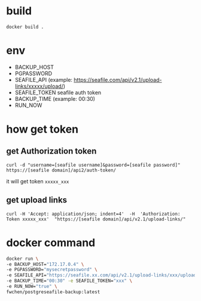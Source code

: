

# build
```
docker build .
```

# env
- BACKUP_HOST
- PGPASSWORD
- SEAFILE_API (example: https://seafile.com/api/v2.1/upload-links/xxxxx/upload/)
- SEAFILE_TOKEN seafile auth token
- BACKUP_TIME (example: 00:30)
- RUN_NOW

# how get token


## get Authorization token
```
curl -d "username=[seafile username]&password=[seafile password]" https://[seafile domain]/api2/auth-token/
```

it will get token `xxxxx_xxx`

## get upload links
```
curl -H 'Accept: application/json; indent=4'  -H  'Authorization: Token xxxxx_xxx'  "https://[seafile domain]/api/v2.1/upload-links/"
```


# docker command

``` bash
docker run \
-e BACKUP_HOST="172.17.0.4" \
-e PGPASSWORD="mysecretpassword" \
-e SEAFILE_API="https://seafile.xx.com/api/v2.1/upload-links/xxx/upload/" \
-e BACKUP_TIME="00:30" -e SEAFILE_TOKEN="xxx" \
-e RUN_NOW="true" \
fwchen/postgreseafile-backup:latest
```
